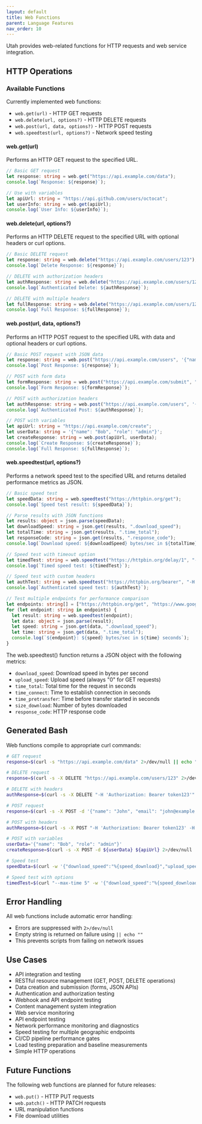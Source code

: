 ```yaml
---
layout: default
title: Web Functions
parent: Language Features
nav_order: 10
---
```


Utah provides web-related functions for HTTP requests and web service integration.

## HTTP Operations

### Available Functions

Currently implemented web functions:

- `web.get(url)` - HTTP GET requests
- `web.delete(url, options?)` - HTTP DELETE requests
- `web.post(url, data, options?)` - HTTP POST requests  
- `web.speedtest(url, options?)` - Network speed testing

#### web.get(url)

Performs an HTTP GET request to the specified URL.

```typescript
// Basic GET request
let response: string = web.get("https://api.example.com/data");
console.log(`Response: ${response}`);

// Use with variables
let apiUrl: string = "https://api.github.com/users/octocat";
let userInfo: string = web.get(apiUrl);
console.log(`User Info: ${userInfo}`);
```

#### web.delete(url, options?)

Performs an HTTP DELETE request to the specified URL with optional headers or curl options.

```typescript
// Basic DELETE request
let response: string = web.delete("https://api.example.com/users/123");
console.log(`Delete Response: ${response}`);

// DELETE with authorization headers
let authResponse: string = web.delete("https://api.example.com/users/123", "-H 'Authorization: Bearer token123'");
console.log(`Authenticated Delete: ${authResponse}`);

// DELETE with multiple headers
let fullResponse: string = web.delete("https://api.example.com/users/123", "-H 'Authorization: Bearer token123' -H 'Content-Type: application/json'");
console.log(`Full Response: ${fullResponse}`);
```

#### web.post(url, data, options?)

Performs an HTTP POST request to the specified URL with data and optional headers or curl options.

```typescript
// Basic POST request with JSON data
let response: string = web.post("https://api.example.com/users", '{"name": "John", "email": "john@example.com"}');
console.log(`Post Response: ${response}`);

// POST with form data
let formResponse: string = web.post("https://api.example.com/submit", "name=John&email=john@example.com");
console.log(`Form Response: ${formResponse}`);

// POST with authorization headers
let authResponse: string = web.post("https://api.example.com/users", '{"name": "Alice"}', "-H 'Authorization: Bearer token123' -H 'Content-Type: application/json'");
console.log(`Authenticated Post: ${authResponse}`);

// POST with variables
let apiUrl: string = "https://api.example.com/create";
let userData: string = '{"name": "Bob", "role": "admin"}';
let createResponse: string = web.post(apiUrl, userData);
console.log(`Create Response: ${createResponse}`);
console.log(`Full Response: ${fullResponse}`);
```

#### web.speedtest(url, options?)

Performs a network speed test to the specified URL and returns detailed performance metrics as JSON.

```typescript
// Basic speed test
let speedData: string = web.speedtest("https://httpbin.org/get");
console.log(`Speed test result: ${speedData}`);

// Parse results with JSON functions
let results: object = json.parse(speedData);
let downloadSpeed: string = json.get(results, ".download_speed");
let totalTime: string = json.get(results, ".time_total");
let responseCode: string = json.get(results, ".response_code");
console.log(`Download speed: ${downloadSpeed} bytes/sec in ${totalTime} seconds (HTTP ${responseCode})`);

// Speed test with timeout option
let timedTest: string = web.speedtest("https://httpbin.org/delay/1", "--max-time 5");
console.log(`Timed speed test: ${timedTest}`);

// Speed test with custom headers
let authTest: string = web.speedtest("https://httpbin.org/bearer", "-H 'Authorization: Bearer token123'");
console.log(`Authenticated speed test: ${authTest}`);

// Test multiple endpoints for performance comparison
let endpoints: string[] = ["https://httpbin.org/get", "https://www.google.com"];
for (let endpoint: string in endpoints) {
  let result: string = web.speedtest(endpoint);
  let data: object = json.parse(result);
  let speed: string = json.get(data, ".download_speed");
  let time: string = json.get(data, ".time_total");
  console.log(`${endpoint}: ${speed} bytes/sec in ${time} seconds`);
}
```

The web.speedtest() function returns a JSON object with the following metrics:

- `download_speed`: Download speed in bytes per second
- `upload_speed`: Upload speed (always "0" for GET requests)
- `time_total`: Total time for the request in seconds
- `time_connect`: Time to establish connection in seconds
- `time_pretransfer`: Time before transfer started in seconds
- `size_download`: Number of bytes downloaded
- `response_code`: HTTP response code

## Generated Bash

Web functions compile to appropriate curl commands:

```bash
# GET request
response=$(curl -s "https://api.example.com/data" 2>/dev/null || echo "")

# DELETE request
response=$(curl -s -X DELETE "https://api.example.com/users/123" 2>/dev/null || echo "")

# DELETE with headers
authResponse=$(curl -s -X DELETE "-H 'Authorization: Bearer token123'" "https://api.example.com/users/123" 2>/dev/null || echo "")

# POST request
response=$(curl -s -X POST -d '{"name": "John", "email": "john@example.com"}' "https://api.example.com/users" 2>/dev/null || echo "")

# POST with headers
authResponse=$(curl -s -X POST "-H 'Authorization: Bearer token123' -H 'Content-Type: application/json'" -d '{"name": "Alice"}' "https://api.example.com/users" 2>/dev/null || echo "")

# POST with variables
userData='{"name": "Bob", "role": "admin"}'
createResponse=$(curl -s -X POST -d ${userData} ${apiUrl} 2>/dev/null || echo "")

# Speed test
speedData=$(curl -w '{"download_speed":"%{speed_download}","upload_speed":"0","time_total":"%{time_total}","time_connect":"%{time_connect}","time_pretransfer":"%{time_pretransfer}","size_download":"%{size_download}","response_code":"%{response_code}"}' --silent --output /dev/null "https://httpbin.org/get" 2>/dev/null || echo '{"error":"failed"}')

# Speed test with options
timedTest=$(curl "--max-time 5" -w '{"download_speed":"%{speed_download}","upload_speed":"0","time_total":"%{time_total}","time_connect":"%{time_connect}","time_pretransfer":"%{time_pretransfer}","size_download":"%{size_download}","response_code":"%{response_code}"}' --silent --output /dev/null "https://httpbin.org/get" 2>/dev/null || echo '{"error":"failed"}')
```

## Error Handling

All web functions include automatic error handling:

- Errors are suppressed with `2>/dev/null`
- Empty string is returned on failure using `|| echo ""`
- This prevents scripts from failing on network issues

## Use Cases

- API integration and testing
- RESTful resource management (GET, POST, DELETE operations)
- Data creation and submission (forms, JSON APIs)
- Authentication and authorization testing
- Webhook and API endpoint testing
- Content management system integration
- Web service monitoring
- API endpoint testing
- Network performance monitoring and diagnostics
- Speed testing for multiple geographic endpoints
- CI/CD pipeline performance gates
- Load testing preparation and baseline measurements
- Simple HTTP operations

## Future Functions

The following web functions are planned for future releases:

- `web.put()` - HTTP PUT requests
- `web.patch()` - HTTP PATCH requests
- URL manipulation functions
- File download utilities
